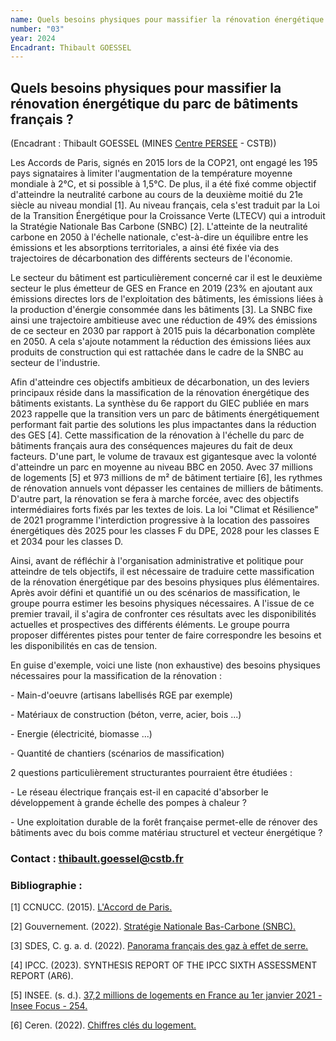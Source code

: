 ```yaml
---
name: Quels besoins physiques pour massifier la rénovation énergétique du parc de bâtiments français ?
number: "03"
year: 2024
Encadrant: Thibault GOESSEL
---
```


## Quels besoins physiques pour massifier la rénovation énergétique du parc de bâtiments français ?

(Encadrant : Thibault GOESSEL (MINES [Centre PERSEE](https://www.minesparis.psl.eu/recherche/18-centres-de-recherche-5-domaines-disciplinaires/energetiques-et-procedes/le-centre-persee/) - CSTB))

Les Accords de Paris, signés en 2015 lors de la COP21, ont engagé les
195 pays signataires à limiter l'augmentation de la température moyenne
mondiale à 2°C, et si possible à 1,5°C. De plus, il a été fixé comme
objectif d'atteindre la neutralité carbone au cours de la deuxième
moitié du 21e siècle au niveau mondial \[1\]. Au niveau français, cela
s'est traduit par la Loi de la Transition Énergétique pour la Croissance
Verte (LTECV) qui a introduit la Stratégie Nationale Bas Carbone (SNBC)
\[2\]. L'atteinte de la neutralité carbone en 2050 à l'échelle
nationale, c'est-à-dire un équilibre entre les émissions et les
absorptions territoriales, a ainsi été fixée via des trajectoires de
décarbonation des différents secteurs de l'économie.

Le secteur du bâtiment est particulièrement concerné car il est le
deuxième secteur le plus émetteur de GES en France en 2019 (23% en
ajoutant aux émissions directes lors de l'exploitation des bâtiments,
les émissions liées à la production d'énergie consommée dans les
bâtiments \[3\]. La SNBC fixe ainsi une trajectoire ambitieuse avec une
réduction de 49% des émissions de ce secteur en 2030 par rapport à 2015
puis la décarbonation complète en 2050. A cela s'ajoute notamment la
réduction des émissions liées aux produits de construction qui est
rattachée dans le cadre de la SNBC au secteur de l'industrie.

Afin d'atteindre ces objectifs ambitieux de décarbonation, un des
leviers principaux réside dans la massification de la rénovation
énergétique des bâtiments existants. La synthèse du 6e rapport du GIEC
publiée en mars 2023 rappelle que la transition vers un parc de
bâtiments énergétiquement performant fait partie des solutions les plus
impactantes dans la réduction des GES \[4\]. Cette massification de la
rénovation à l'échelle du parc de bâtiments français aura des
conséquences majeures du fait de deux facteurs. D'une part, le volume de
travaux est gigantesque avec la volonté d'atteindre un parc en moyenne
au niveau BBC en 2050. Avec 37 millions de logements \[5\] et 973
millions de m² de bâtiment tertiaire \[6\], les rythmes de rénovation
annuels vont dépasser les centaines de milliers de bâtiments. D'autre
part, la rénovation se fera à marche forcée, avec des objectifs
intermédiaires forts fixés par les textes de lois. La loi \"Climat et
Résilience\" de 2021 programme l'interdiction progressive à la location
des passoires énergétiques dès 2025 pour les classes F du DPE, 2028 pour
les classes E et 2034 pour les classes D.

Ainsi, avant de réfléchir à l\'organisation administrative et politique
pour atteindre de tels objectifs, il est nécessaire de traduire cette
massification de la rénovation énergétique par des besoins physiques
plus élémentaires. Après avoir défini et quantifié un ou des scénarios
de massification, le groupe pourra estimer les besoins physiques
nécessaires. A l\'issue de ce premier travail, il s\'agira de confronter
ces résultats avec les disponibilités actuelles et prospectives des
différents éléments. Le groupe pourra proposer différentes pistes pour
tenter de faire correspondre les besoins et les disponibilités en cas de
tension.

En guise d\'exemple, voici une liste (non exhaustive) des besoins
physiques nécessaires pour la massification de la rénovation :

\- Main-d\'oeuvre (artisans labellisés RGE par exemple)

\- Matériaux de construction (béton, verre, acier, bois \...)

\- Energie (électricité, biomasse \...)

\- Quantité de chantiers (scénarios de massification)

2 questions particulièrement structurantes pourraient être étudiées :

\- Le réseau électrique français est-il en capacité d\'absorber le
développement à grande échelle des pompes à chaleur ?

\- Une exploitation durable de la forêt française permet-elle de rénover
des bâtiments avec du bois comme matériau structurel et vecteur
énergétique ?

### Contact : thibault.goessel@cstb.fr

### Bibliographie :

\[1\] CCNUCC. (2015). [L'Accord de Paris.](https://unfccc.int/fr/a-propos-desndcs/l-accord-de-paris)

\[2\] Gouvernement. (2022). [Stratégie Nationale Bas-Carbone (SNBC).](https://www.ecologie.gouv.fr/strategie-nationale-bas-carbone-snbc)

\[3\] SDES, C. g. a. d. (2022). [Panorama français des gaz à effet de
serre.](https://www.statistiques.developpement-durable.gouv.fr/edition-numerique/chiffres-cles-du-climat-2022/9-panorama-francais-des-gaz-a-effet-de-serre.php)

\[4\] IPCC. (2023). SYNTHESIS REPORT OF THE IPCC SIXTH ASSESSMENT REPORT
(AR6).

\[5\] INSEE. (s. d.). [37,2 millions de logements en France au 1er janvier 2021 - Insee Focus - 254.](https://www.insee.fr/fr/statistiques/5761272)

\[6\] Ceren. (2022). [Chiffres clés du logement.](https://www.statistiques.developpement-durable.gouv.fr/edition-numerique/chiffres-cles-du-logement-2022/29-consommationdenergie.php)
